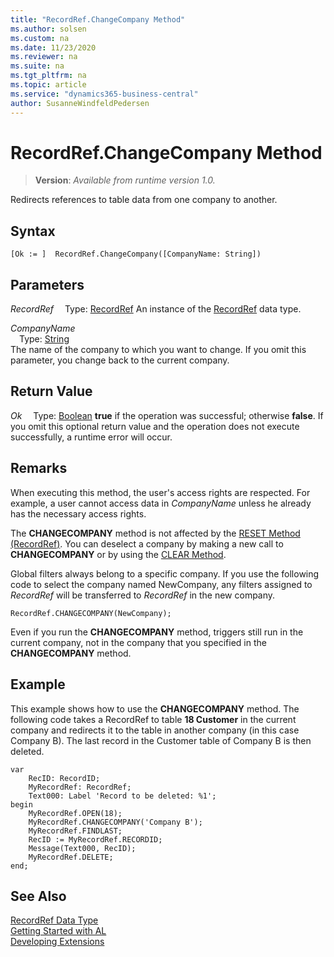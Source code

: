 ```yaml
---
title: "RecordRef.ChangeCompany Method"
ms.author: solsen
ms.custom: na
ms.date: 11/23/2020
ms.reviewer: na
ms.suite: na
ms.tgt_pltfrm: na
ms.topic: article
ms.service: "dynamics365-business-central"
author: SusanneWindfeldPedersen
---
```

[//]: # (START>DO_NOT_EDIT)
[//]: # (IMPORTANT:Do not edit any of the content between here and the END>DO_NOT_EDIT.)
[//]: # (Any modifications should be made in the .xml files in the ModernDev repo.)
# RecordRef.ChangeCompany Method
> **Version**: _Available from runtime version 1.0._

Redirects references to table data from one company to another.


## Syntax
```
[Ok := ]  RecordRef.ChangeCompany([CompanyName: String])
```
## Parameters
*RecordRef*
&emsp;Type: [RecordRef](recordref-data-type.md)
An instance of the [RecordRef](recordref-data-type.md) data type.

*CompanyName*  
&emsp;Type: [String](../string/string-data-type.md)  
The name of the company to which you want to change. If you omit this parameter, you change back to the current company.  


## Return Value
*Ok*
&emsp;Type: [Boolean](../boolean/boolean-data-type.md)
**true** if the operation was successful; otherwise **false**.   If you omit this optional return value and the operation does not execute successfully, a runtime error will occur.  


[//]: # (IMPORTANT: END>DO_NOT_EDIT)

## Remarks  
When executing this method, the user's access rights are respected. For example, a user cannot access data in *CompanyName* unless he already has the necessary access rights.  

The **CHANGECOMPANY** method is not affected by the [RESET Method (RecordRef)](recordref-reset-method.md). You can deselect a company by making a new call to **CHANGECOMPANY** or by using the [CLEAR Method](../system/system-clear-joker-method.md).  

Global filters always belong to a specific company. If you use the following code to select the company named NewCompany, any filters assigned to *RecordRef* will be transferred to *RecordRef* in the new company.  

```  
RecordRef.CHANGECOMPANY(NewCompany);  
```  

Even if you run the **CHANGECOMPANY** method, triggers still run in the current company, not in the company that you specified in the **CHANGECOMPANY** method.  

## Example  
This example shows how to use the **CHANGECOMPANY** method. The following code takes a RecordRef to table **18 Customer** in the current company and redirects it to the table in another company \(in this case Company B\). The last record in the Customer table of Company B is then deleted.  

```
var
    RecID: RecordID;
    MyRecordRef: RecordRef;
    Text000: Label 'Record to be deleted: %1';
begin
    MyRecordRef.OPEN(18);  
    MyRecordRef.CHANGECOMPANY('Company B');  
    MyRecordRef.FINDLAST;  
    RecID := MyRecordRef.RECORDID;  
    Message(Text000, RecID);  
    MyRecordRef.DELETE;  
end;
```  

## See Also
[RecordRef Data Type](recordref-data-type.md)  
[Getting Started with AL](../../devenv-get-started.md)  
[Developing Extensions](../../devenv-dev-overview.md)